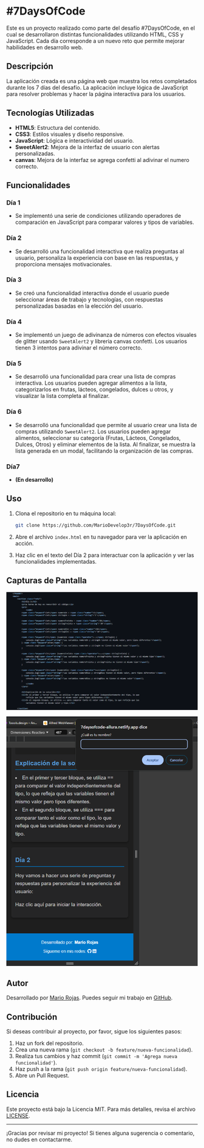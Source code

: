 # #7DaysOfCode

Este es un proyecto realizado como parte del desafío #7DaysOfCode, en el cual se desarrollaron distintas funcionalidades utilizando HTML, CSS y JavaScript. Cada día corresponde a un nuevo reto que permite mejorar habilidades en desarrollo web.

## Descripción

La aplicación creada es una página web que muestra los retos completados durante los 7 días del desafío. La aplicación incluye lógica de JavaScript para resolver problemas y hacer la página interactiva para los usuarios.

## Tecnologías Utilizadas

- **HTML5**: Estructura del contenido.
- **CSS3**: Estilos visuales y diseño responsive.
- **JavaScript**: Lógica e interactividad del usuario.
- **SweetAlert2**: Mejora de la interfaz de usuario con alertas personalizadas.
- **canvas**: Mejora de la interfaz se agrega confetti al adivinar el numero correcto.

## Funcionalidades

### Día 1

- Se implementó una serie de condiciones utilizando operadores de comparación en JavaScript para comparar valores y tipos de variables.
  
### Día 2

- Se desarrolló una funcionalidad interactiva que realiza preguntas al usuario, personaliza la experiencia con base en las respuestas, y proporciona mensajes motivacionales.

### Día 3

- Se creó una funcionalidad interactiva donde el usuario puede seleccionar áreas de trabajo y tecnologías, con respuestas personalizadas basadas en la elección del usuario.

### Día 4

- Se implementó un juego de adivinanza de números con efectos visuales de glitter usando `SweetAlert2` y libreria canvas confetti. Los usuarios tienen 3 intentos para adivinar el número correcto.

### Día 5

- Se desarrolló una funcionalidad para crear una lista de compras interactiva. Los usuarios pueden agregar alimentos a la lista, categorizarlos en frutas, lácteos, congelados, dulces u otros, y visualizar la lista completa al finalizar.

 ### Día 6
-  Se desarrolló una funcionalidad que permite al usuario crear una lista de compras utilizando `SweetAlert2`. Los usuarios pueden agregar alimentos, seleccionar su categoría (Frutas, Lácteos, Congelados, Dulces, Otros) y eliminar elementos de la lista. Al finalizar, se muestra la lista generada en un modal, facilitando la organización de las compras.


### Día7


- **(En desarrollo)**

## Uso

1. Clona el repositorio en tu máquina local:
    ```bash
    git clone https://github.com/MarioDevelop3r/7DaysOfCode.git
    ```

2. Abre el archivo `index.html` en tu navegador para ver la aplicación en acción.

3. Haz clic en el texto del Día 2 para interactuar con la aplicación y ver las funcionalidades implementadas.

## Capturas de Pantalla

![Captura de Pantalla del Día 1](./img/D1.png)

![Captura de Pantalla del Día 2](./img/D2.png)

## Autor

Desarrollado por [Mario Rojas](https://www.linkedin.com/in/mario-rojas-dev/). Puedes seguir mi trabajo en [GitHub](https://github.com/MarioDevelop3r).

## Contribución

Si deseas contribuir al proyecto, por favor, sigue los siguientes pasos:

1. Haz un fork del repositorio.
2. Crea una nueva rama (`git checkout -b feature/nueva-funcionalidad`).
3. Realiza tus cambios y haz commit (`git commit -m 'Agrega nueva funcionalidad'`).
4. Haz push a la rama (`git push origin feature/nueva-funcionalidad`).
5. Abre un Pull Request.

## Licencia

Este proyecto está bajo la Licencia MIT. Para más detalles, revisa el archivo [LICENSE](LICENSE).

---

¡Gracias por revisar mi proyecto! Si tienes alguna sugerencia o comentario, no dudes en contactarme.

